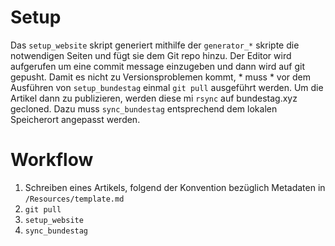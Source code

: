 # Setup 

Das `setup_website` skript generiert mithilfe der `generator_*` skripte die notwendigen Seiten und fügt sie dem Git repo hinzu. 
Der Editor wird aufgerufen um eine commit message einzugeben und dann wird auf git gepusht. 
Damit es nicht zu Versionsproblemen kommt, * muss * vor dem Ausführen von `setup_bundestag` einmal `git pull` ausgeführt werden.
Um die Artikel dann zu publizieren, werden diese mi `rsync` auf bundestag.xyz gecloned. 
Dazu muss `sync_bundestag` entsprechend dem lokalen Speicherort angepasst werden. 


# Workflow

1. Schreiben eines Artikels, folgend der Konvention bezüglich Metadaten in `/Resources/template.md`
2. `git pull`
3. `setup_website` 
4. `sync_bundestag`
